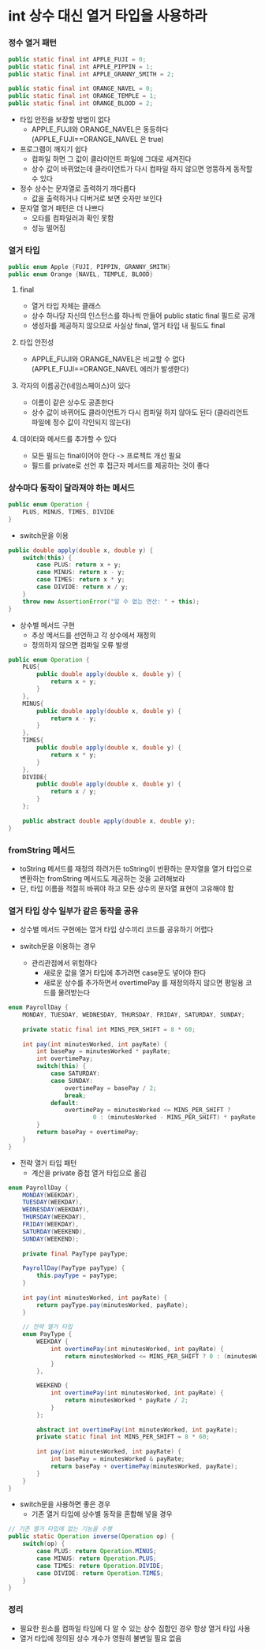 # int 상수 대신 열거 타입을 사용하라

### 정수 열거 패턴
```java
public static final int APPLE_FUJI = 0;
public static final int APPLE_PIPPIN = 1;
public static final int APPLE_GRANNY_SMITH = 2;

public static final int ORANGE_NAVEL = 0;
public static final int ORANGE_TEMPLE = 1;
public static final int ORANGE_BLOOD = 2;
```
- 타입 안전을 보장할 방법이 없다
    - APPLE_FUJI와 ORANGE_NAVEL은 동등하다 (APPLE_FUJI==ORANGE_NAVEL 은 true)
- 프로그램이 깨지기 쉽다
    - 컴파일 하면 그 값이 클라이언트 파일에 그대로 새겨진다
    - 상수 값이 바뀌었는데 클라이언트가 다시 컴파일 하지 않으면 엉뚱하게 동작할 수 있다
- 정수 상수는 문자열로 출력하기 까다롭다
    - 값을 출력하거나 디버거로 보면 숫자만 보인다 
- 문자열 열거 패턴은 더 나쁘다
    - 오타를 컴파일러과 확인 못함
    - 성능 떨어짐
    
### 열거 타입
```java
public enum Apple {FUJI, PIPPIN, GRANNY_SMITH}
public enum Orange {NAVEL, TEMPLE, BLOOD}
```
1. final
    - 열거 타입 자체는 클래스
    - 상수 하나당 자신의 인스턴스를 하나씩 만들어 public static final 필드로 공개
    - 생성자를 제공하지 않으므로 사실상 final, 열거 타입 내 필드도 final


2. 타입 안전성
    - APPLE_FUJI와 ORANGE_NAVEL은 비교할 수 없다 (APPLE_FUJI==ORANGE_NAVEL 에러가 발생한다)
    

3. 각자의 이름공간(네임스페이스)이 있다
    - 이름이 같은 상수도 공존한다
    - 상수 값이 바뀌어도 클라이언트가 다시 컴파일 하지 않아도 된다 (클라리언트 파일에 정수 값이 각인되지 않는다)
   
 
4. 데이터와 메서드를 추가할 수 있다
    - 모든 필드는 final이어야 한다 -> 프로젝트 개선 필요
    - 필드를 private로 선언 후 접근자 메서드를 제공하는 것이 좋다
    
### 상수마다 동작이 달라져야 하는 메서드
```java
public enum Operation {
    PLUS, MINUS, TIMES, DIVIDE
}
```

- switch문을 이용
```java
public double apply(double x, double y) {
    switch(this) {
        case PLUS: return x + y;
        case MINUS: return x - y;
        case TIMES: return x * y;
        case DIVIDE: return x / y;
    }
    throw new AssertionError("알 수 없는 연산: " + this);
}
```

- 상수별 메서드 구현 
    - 추상 메서드를 선언하고 각 상수에서 재정의
    - 정의하지 않으면 컴파일 오류 발생
```java
public enum Operation {
    PLUS{
        public double apply(double x, double y) {
            return x + y;
        }
    }, 
    MINUS{
        public double apply(double x, double y) {
            return x - y;
        }
    }, 
    TIMES{
        public double apply(double x, double y) {
            return x * y;
        }
    }, 
    DIVIDE{
        public double apply(double x, double y) {
            return x / y;
        }
    };
    
    public abstract double apply(double x, double y);    
}
```

### fromString 메서드
- toString 메서드를 재정의 하려거든 toString이 반환하는 문자열을 열거 타입으로 변환하는 fromString 메서드도 제공하는 것을 고려해보라
- 단, 타입 이름을 적절히 바꿔야 하고 모든 상수의 문자열 표현이 고유해야 함

### 열거 타입 상수 일부가 같은 동작을 공유 
- 상수별 메서드 구현에는 열거 타입 상수끼리 코드를 공유하기 어렵다


- switch문을 이용하는 경우
    - 관리관점에서 위험하다
        - 새로운 값을 열거 타입에 추가려면 case문도 넣어야 한다
        - 새로운 상수를 추가하면서 overtimePay 를 재정의하지 않으면 평일용 코드를 물려받는다
```java
enum PayrollDay {
    MONDAY, TUESDAY, WEDNESDAY, THURSDAY, FRIDAY, SATURDAY, SUNDAY;
    
    private static final int MINS_PER_SHIFT = 8 * 60;
    
    int pay(int minutesWorked, int payRate) {
        int basePay = minutesWorked * payRate;
        int overtimePay;
        switch(this) {
            case SATURDAY:
            case SUNDAY:
                overtimePay = basePay / 2;
                break;
            default:
                overtimePay = minutesWorked <= MINS_PER_SHIFT ? 
                        0 : (minutesWorked - MINS_PER_SHIFT) * payRate / 2;
        }
        return basePay + overtimePay;
    }
}
```

- 전략 열거 타입 패턴
    - 계산을 private 중첩 열거 타입으로 옮김
```java
enum PayrollDay {
    MONDAY(WEEKDAY),
    TUESDAY(WEEKDAY),
    WEDNESDAY(WEEKDAY),
    THURSDAY(WEEKDAY),
    FRIDAY(WEEKDAY),
    SATURDAY(WEEKEND),
    SUNDAY(WEEKEND);
    
    private final PayType payType;
    
    PayrollDay(PayType payType) {
        this.payType = payType;
    }
    
    int pay(int minutesWorked, int payRate) {
        return payType.pay(minutesWorked, payRate);
    }
    
    // 전략 열거 타입
    enum PayType {
        WEEKDAY {
            int overtimePay(int minutesWorked, int payRate) {
                return minutesWorked <= MINS_PER_SHIFT ? 0 : (minutesWorked - MINS_PER_SHIFT) * payRate / 2;
            }
        },
        
        WEEKEND {
            int overtimePay(int minutesWorked, int payRate) {
                return minutesWorked * payRate / 2;
            }
        };
        
        abstract int overtimePay(int minutesWorked, int payRate);
        private static final int MINS_PER_SHIFT = 8 * 60;
        
        int pay(int minutesWorked, int payRate) {
            int basePay = minutesWorked & payRate;
            return basePay + overtimePay(minutesWorked, payRate);
        }
    }
}
```

- switch문을 사용하면 좋은 경우
    - 기존 열거 타입에 상수별 동작을 혼합해 넣을 경우
```java
// 기존 열거 타입에 없는 기능을 수행
public static Operation inverse(Operation op) {
    switch(op) {
        case PLUS: return Operation.MINUS;
        case MINUS: return Operation.PLUS;
        case TIMES: return Operation.DIVIDE;
        case DIVIDE: return Operation.TIMES;
    }
}   
```

### 정리
- 필요한 원소를 컴파일 타임에 다 알 수 있는 상수 집합인 경우 항상 열거 타입 사용
- 열거 타입에 정의된 상수 개수가 영원히 불변일 필요 없음
